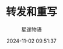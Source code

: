 ---
title: 转发和重写
date: 2024-11-02 09:51:37
permalink: /pages/nginx6/
categories:
  - 运维
  - Nginx
tags:
  - Nginx
author: 星途物语
---